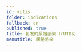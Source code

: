 ```yaml
---
id: rutis
folder: indications
fallback: en
published: true
title: 复发的尿路感染（rUTIs）
menutitle: 尿路感染
---
```

